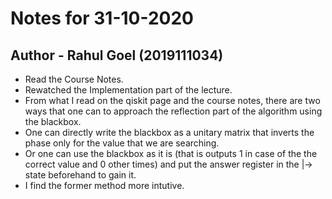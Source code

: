 # Notes for 31-10-2020
## Author - Rahul Goel (2019111034)

- Read the Course Notes.
- Rewatched the Implementation part of the lecture.
- From what I read on the qiskit page and the course notes, there are two ways that one can to approach the reflection part of the algorithm using the blackbox.
- One can directly write the blackbox as a unitary matrix that inverts the phase only for the value that we are searching.
- Or one can use the blackbox as it is (that is outputs 1 in case of the the correct value and 0 other times) and put the answer register in the |-> state beforehand to gain it.
- I find the former method more intutive.
